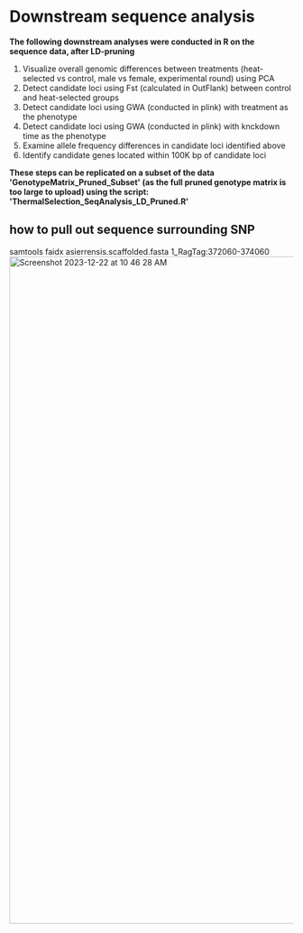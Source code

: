 # Downstream sequence analysis

**The following downstream analyses were conducted in R on the sequence data, after LD-pruning**

1. Visualize overall genomic differences between treatments (heat-selected vs control, male vs female, experimental round) using PCA
2. Detect candidate loci using Fst (calculated in OutFlank) between control and heat-selected groups
3. Detect candidate loci using GWA (conducted in plink) with treatment as the phenotype
4. Detect candidate loci using GWA (conducted in plink) with knckdown time as the phenotype
5. Examine allele frequency differences in candidate loci identified above
6. Identify candidate genes located within 100K bp of candidate loci


**These steps can be replicated on a subset of the data 'GenotypeMatrix_Pruned_Subset' (as the full pruned genotype matrix is too large to upload) using the script: 'ThermalSelection_SeqAnalysis_LD_Pruned.R'**

## how to pull out sequence surrounding SNP
samtools faidx asierrensis.scaffolded.fasta 1_RagTag:372060-374060
<img width="1182" alt="Screenshot 2023-12-22 at 10 46 28 AM" src="https://github.com/lcouper/MosquitoThermalSelection/assets/10873177/31b649fb-dd54-41b3-b44b-c89f7511a225">
